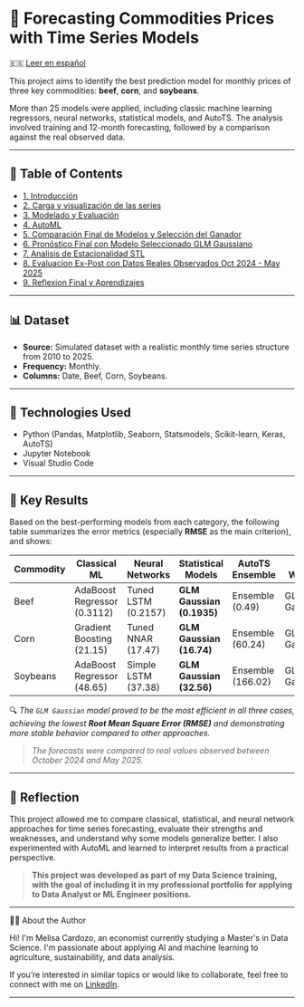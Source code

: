 # 🌾 Forecasting Commodities Prices with Time Series Models

🇪🇸 [Leer en español](./README_ES.md)

This project aims to identify the best prediction model for monthly prices of three key commodities: **beef**, **corn**, and **soybeans**.

More than 25 models were applied, including classic machine learning regressors, neural networks, statistical models, and AutoTS. The analysis involved training and 12-month forecasting, followed by a comparison against the real observed data.

---

## 📌 Table of Contents

- [1. Introducción](#1-introducción)
- [2. Carga y visualización de las series](#2-carga-y-visualización-de-las-series)
- [3. Modelado y Evaluación](#3-modelado-y-evaluación)
- [4. AutoML](#4-AutoML)
- [5. Comparación Final de Modelos y Selección del Ganador](#5-comparación-final-de-modelos-y-selección-del-ganador)
- [6. Pronóstico Final con Modelo Seleccionado GLM Gaussiano](#6-pronóstico-con-el-modelo-seleccionado-glm-gaussiano)
- [7. Analisis de Estacionalidad STL](#7-análisis-de-estacionalidad-stl)
- [8. Evaluacion Ex-Post con Datos Reales Observados Oct 2024 - May 2025](#8-evaluación-ex-post-con-datos-reales-observados-oct-2024--may-2025)
- [9. Reflexion Final y Aprendizajes](#9-reflexión-final-y-apredizajes)

---

## 📊 Dataset

- **Source:** Simulated dataset with a realistic monthly time series structure from 2010 to 2025.
- **Frequency:** Monthly.
- **Columns:** Date, Beef, Corn, Soybeans.

---

## 🧠 Technologies Used

- Python (Pandas, Matplotlib, Seaborn, Statsmodels, Scikit-learn, Keras, AutoTS)
- Jupyter Notebook
- Visual Studio Code

---

## 🏁 Key Results

Based on the best-performing models from each category, the following table summarizes the error metrics (especially **RMSE** as the main criterion), and shows:

| Commodity | Classical ML                | Neural Networks         | Statistical Models           | AutoTS Ensemble        | Final Winner       |
|-----------|-----------------------------|-------------------------|------------------------------|------------------------|--------------------|
| Beef      | AdaBoost Regressor (0.3112) | Tuned LSTM (0.2157)     | **GLM Gaussian (0.1935)**    | Ensemble (0.49)        |  GLM Gaussian      |
| Corn      | Gradient Boosting (21.15)   | Tuned NNAR (17.47)      | **GLM Gaussian (16.74)**     | Ensemble (60.24)       |  GLM Gaussian      |
| Soybeans  | AdaBoost Regressor (48.65)  | Simple LSTM (37.38)     | **GLM Gaussian (32.56)**     | Ensemble (166.02)      |  GLM Gaussian      |

🔍 *The `GLM Gaussian` model proved to be the most efficient in all three cases, achieving the lowest **Root Mean Square Error (RMSE)** and demonstrating more stable behavior compared to other approaches.*
> *The forecasts were compared to real values observed between October 2024 and May 2025.*

---

## 🧭 Reflection

This project allowed me to compare classical, statistical, and neural network approaches for time series forecasting, evaluate their strengths and weaknesses, and understand why some models generalize better. I also experimented with AutoML and learned to interpret results from a practical perspective.

> **This project was developed as part of my Data Science training, with the goal of including it in my professional portfolio for applying to Data Analyst or ML Engineer positions.**

---

🙋‍♀️ About the Author

Hi! I'm Melisa Cardozo, an economist currently studying a Master's in Data Science. I'm passionate about applying AI and machine learning to agriculture, sustainability, and data analysis.

If you’re interested in similar topics or would like to collaborate, feel free to connect with me on [LinkedIn](https://www.linkedin.com/).

---


